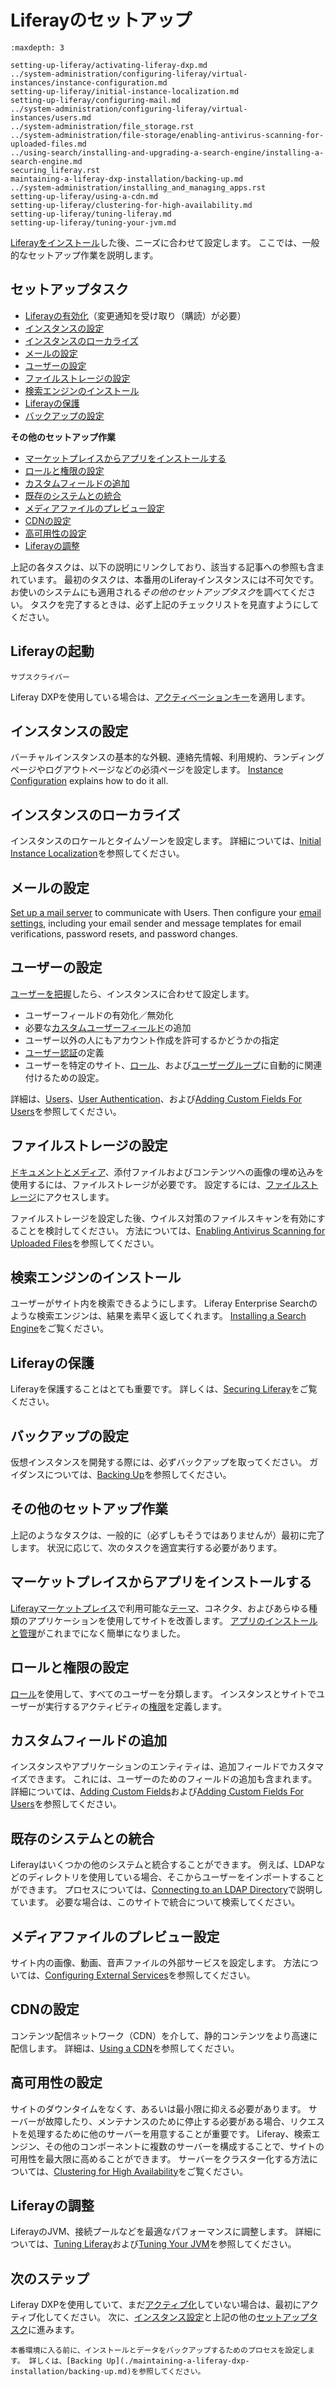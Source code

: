# Liferayのセットアップ

```{toctree}
:maxdepth: 3

setting-up-liferay/activating-liferay-dxp.md
../system-administration/configuring-liferay/virtual-instances/instance-configuration.md
setting-up-liferay/initial-instance-localization.md
setting-up-liferay/configuring-mail.md
../system-administration/configuring-liferay/virtual-instances/users.md
../system-administration/file_storage.rst
../system-administration/file-storage/enabling-antivirus-scanning-for-uploaded-files.md
../using-search/installing-and-upgrading-a-search-engine/installing-a-search-engine.md
securing_liferay.rst
maintaining-a-liferay-dxp-installation/backing-up.md
../system-administration/installing_and_managing_apps.rst
setting-up-liferay/using-a-cdn.md
setting-up-liferay/clustering-for-high-availability.md
setting-up-liferay/tuning-liferay.md
setting-up-liferay/tuning-your-jvm.md
```

[Liferayをインストール](./installing_liferay.html)した後、ニーズに合わせて設定します。 ここでは、一般的なセットアップ作業を説明します。

## セットアップタスク

* [Liferayの有効化](#activate-liferay)（変更通知を受け取り（購読）が必要）
* [インスタンスの設定](#configure-your-instance)
* [インスタンスのローカライズ](#localize-your-instance)
* [メールの設定](#configure-mail)
* [ユーザーの設定](#configure-users)
* [ファイルストレージの設定](#configure-file-storage)
* [検索エンジンのインストール](#install-a-search-engine)
* [Liferayの保護](#securre-liferay)
* [バックアップの設定](#configure-backups)

**その他のセットアップ作業**

* [マーケットプレイスからアプリをインストールする](#install-apps-from-marketplace)
* [ロールと権限の設定](#configure-roles-and-permissions)
* [カスタムフィールドの追加](#add-custom-fields)
* [既存のシステムとの統合](#integrate-with-existing-systems)
* [メディアファイルのプレビュー設定](#configure-media-file-previews)
* [CDNの設定](#configure-a-cdn)
* [高可用性の設定](#configure-high-availability)
* [Liferayの調整](#tune-liferay)

上記の各タスクは、以下の説明にリンクしており、該当する記事への参照も含まれています。 最初のタスクは、本番用のLiferayインスタンスには不可欠です。 お使いのシステムにも適用される*その他のセットアップタスク*を調べてください。 タスクを完了するときは、必ず上記のチェックリストを見直すようにしてください。

## Liferayの起動

`サブスクライバー`

Liferay DXPを使用している場合は、[アクティベーションキー](./setting-up-liferay/activating-liferay-dxp.md)を適用します。

## インスタンスの設定

バーチャルインスタンスの基本的な外観、連絡先情報、利用規約、ランディングページやログアウトページなどの必須ページを設定します。 [Instance Configuration](../system-administration/configuring-liferay/virtual-instances/instance-configuration.md) explains how to do it all.

## インスタンスのローカライズ

インスタンスのロケールとタイムゾーンを設定します。 詳細については、[Initial Instance Localization](./setting-up-liferay/initial-instance-localization.md)を参照してください。

## メールの設定

[Set up a mail server](./setting-up-liferay/configuring-mail/connecting-to-a-mail-server.md) to communicate with Users. Then configure your [email settings](../system-administration/configuring-liferay/virtual-instances/email-settings.md), including your email sender and message templates for email verifications, password resets, and password changes.

## ユーザーの設定

[ユーザーを把握](../users-and-permissions/users/understanding-users.md)したら、インスタンスに合わせて設定します。

* ユーザーフィールドの有効化／無効化
* 必要な[カスタムユーザーフィールド](../users-and-permissions/users/adding-custom-fields-to-users.md)の追加
* ユーザー以外の人にもアカウント作成を許可するかどうかの指定
* [ユーザー認証](./securing-liferay/authentication-basics.md)の定義
* ユーザーを特定のサイト、[ロール](../users-and-permissions/roles-and-permissions/understanding-roles-and-permissions.md)、および[ユーザーグループ](../users-and-permissions/user-groups.md)に自動的に関連付けるための設定。

詳細は、[Users](../system-administration/configuring-liferay/virtual-instances/users.md)、[User Authentication](../system-administration/configuring-liferay/virtual-instances/user-authentication.md)、および[Adding Custom Fields For Users](../users-and-permissions/users/adding-custom-fields-to-users.md)を参照してください。

## ファイルストレージの設定

[ドキュメントとメディア](../content-authoring-and-management/documents-and-media/documents-and-media-overview.md)、添付ファイルおよびコンテンツへの画像の埋め込みを使用するには、ファイルストレージが必要です。  設定するには、[ファイルストレージ](../system-administration/file-storage/configuring-file-storage.md)にアクセスします。

ファイルストレージを設定した後、ウイルス対策のファイルスキャンを有効にすることを検討してください。 方法については、[Enabling Antivirus Scanning for Uploaded Files](../system-administration/file-storage/enabling-antivirus-scanning-for-uploaded-files.md)を参照してください。

## 検索エンジンのインストール

ユーザーがサイト内を検索できるようにします。 Liferay Enterprise Searchのような検索エンジンは、結果を素早く返してくれます。 [Installing a Search Engine](../using-search/installing-and-upgrading-a-search-engine/installing-a-search-engine.md)をご覧ください。

## Liferayの保護

Liferayを保護することはとても重要です。 詳しくは、[Securing Liferay](./securing-liferay/securing-liferay.md)をご覧ください。

## バックアップの設定

仮想インスタンスを開発する際には、必ずバックアップを取ってください。 ガイダンスについては、[Backing Up](./maintaining-a-liferay-dxp-installation/backing-up.md)を参照してください。

## その他のセットアップ作業

上記のようなタスクは、一般的に（必ずしもそうではありませんが）最初に完了します。 状況に応じて、次のタスクを適宜実行する必要があります。

## マーケットプレイスからアプリをインストールする

[Liferayマーケットプレイス](https://web.liferay.com/marketplace)で利用可能な[テーマ](../getting-started/changing-your-sites-appearance.md)、コネクタ、およびあらゆる種類のアプリケーションを使用してサイトを改善します。 [アプリのインストールと管理](../system-administration/installing-and-managing-apps/getting-started/installing-and-managing-apps.md)がこれまでになく簡単になりました。

## ロールと権限の設定

[ロール](../users-and-permissions/roles-and-permissions/understanding-roles-and-permissions.md)を使用して、すべてのユーザーを分類します。 インスタンスとサイトでユーザーが実行するアクティビティの[権限](../users-and-permissions/roles-and-permissions/defining-role-permissions.md)を定義します。

## カスタムフィールドの追加

インスタンスやアプリケーションのエンティティは、追加フィールドでカスタマイズできます。 これには、ユーザーのためのフィールドの追加も含まれます。 詳細については、[Adding Custom Fields](../system-administration/configuring-liferay/adding-custom-fields.md)および[Adding Custom Fields For Users](../users-and-permissions/users/adding-custom-fields-to-users.md)を参照してください。

## 既存のシステムとの統合

Liferayはいくつかの他のシステムと統合することができます。 例えば、LDAPなどのディレクトリを使用している場合、そこからユーザーをインポートすることができます。 プロセスについては、[Connecting to an LDAP Directory](../users-and-permissions/connecting-to-a-user-directory/connecting-to-an-ldap-directory.md)で説明しています。 必要な場合は、このサイトで統合について検索してください。

## メディアファイルのプレビュー設定

サイト内の画像、動画、音声ファイルの外部サービスを設定します。 方法については、[Configuring External Services](../system-administration/using-the-server-administration-panel/configuring-external-services.md)を参照してください。

## CDNの設定

コンテンツ配信ネットワーク（CDN）を介して、静的コンテンツをより高速に配信します。 詳細は、[Using a CDN](./setting-up-liferay/using-a-cdn.md)を参照してください。

## 高可用性の設定

サイトのダウンタイムをなくす、あるいは最小限に抑える必要があります。 サーバーが故障したり、メンテナンスのために停止する必要がある場合、リクエストを処理するために他のサーバーを用意することが重要です。 Liferay、検索エンジン、その他のコンポーネントに複数のサーバーを構成することで、サイトの可用性を最大限に高めることができます。 サーバーをクラスター化する方法については、[Clustering for High Availability](./setting-up-liferay/clustering-for-high-availability.md)をご覧ください。

## Liferayの調整

LiferayのJVM、接続プールなどを最適なパフォーマンスに調整します。 詳細については、[Tuning Liferay](./setting-up-liferay/tuning-liferay.md)および[Tuning Your JVM](./setting-up-liferay/tuning-your-jvm.md)を参照してください。

## 次のステップ

Liferay DXPを使用していて、まだ[アクティブ化](./setting-up-liferay/activating-liferay-dxp.md)していない場合は、最初にアクティブ化してください。 次に、[インスタンス設定](../system-administration/configuring-liferay/virtual-instances/instance-configuration.md)と上記の他の[セットアップタスク](#setup-tasks)に進みます。

```{important}
本番環境に入る前に、インストールとデータをバックアップするためのプロセスを設定します。 詳しくは、[Backing Up](./maintaining-a-liferay-dxp-installation/backing-up.md)を参照してください。
```
